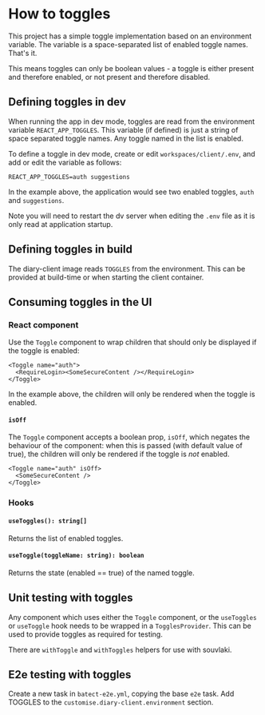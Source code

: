 # How to toggles

This project has a simple toggle implementation based on an environment variable. The variable is a space-separated list of enabled toggle names. That's it.

This means toggles can only be boolean values - a toggle is either present and therefore enabled, or not present and therefore disabled.

## Defining toggles in dev

When running the app in dev mode, toggles are read from the environment variable `REACT_APP_TOGGLES`. This variable (if defined) is just a string of space separated toggle names. Any toggle named in the list is enabled.

To define a toggle in dev mode, create or edit `workspaces/client/.env`, and add or edit the variable as follows:

```
REACT_APP_TOGGLES=auth suggestions
```

In the example above, the application would see two enabled toggles, `auth` and `suggestions`.

Note you will need to restart the dv server when editing the `.env` file as it is only read at application startup.

## Defining toggles in build

The diary-client image reads `TOGGLES` from the environment. This can be provided at build-time or when starting the client container.

## Consuming toggles in the UI

### React component

Use the `Toggle` component to wrap children that should only be displayed if the toggle is enabled:

```
<Toggle name="auth">
  <RequireLogin><SomeSecureContent /></RequireLogin>
</Toggle>
```

In the example above, the children will only be rendered when the toggle is enabled.

#### `isOff`

The `Toggle` component accepts a boolean prop, `isOff`, which negates the behaviour of the component: when this is passed (with default value of true), the children will only be rendered if the toggle is _not_ enabled.

```
<Toggle name="auth" isOff>
  <SomeSecureContent />
</Toggle>
```

### Hooks

#### `useToggles(): string[]`

Returns the list of enabled toggles.

#### `useToggle(toggleName: string): boolean`

Returns the state (enabled == true) of the named toggle.

## Unit testing with toggles

Any component which uses either the `Toggle` component, or the `useToggles` or `useToggle` hook needs to be wrapped in a `TogglesProvider`. This can be used to provide toggles as required for testing.

There are `withToggle` and `withToggles` helpers for use with souvlaki.

## E2e testing with toggles

Create a new task in `batect-e2e.yml`, copying the base `e2e` task. Add TOGGLES to the `customise.diary-client.environment` section.
